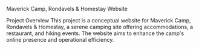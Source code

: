 Maverick Camp, Rondavels & Homestay Website

Project Overview
This project is a conceptual website for Maverick Camp, Rondavels & Homestay, a serene camping site offering accommodations, a restaurant, and hiking events. The website aims to enhance the camp's online presence and operational efficiency.

